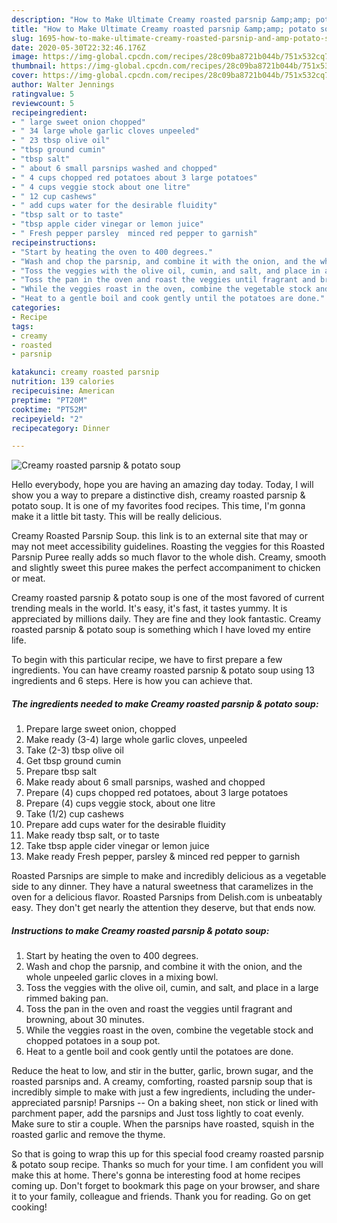 ```yaml
---
description: "How to Make Ultimate Creamy roasted parsnip &amp;amp; potato soup"
title: "How to Make Ultimate Creamy roasted parsnip &amp;amp; potato soup"
slug: 1695-how-to-make-ultimate-creamy-roasted-parsnip-and-amp-potato-soup
date: 2020-05-30T22:32:46.176Z
image: https://img-global.cpcdn.com/recipes/28c09ba8721b044b/751x532cq70/creamy-roasted-parsnip-potato-soup-recipe-main-photo.jpg
thumbnail: https://img-global.cpcdn.com/recipes/28c09ba8721b044b/751x532cq70/creamy-roasted-parsnip-potato-soup-recipe-main-photo.jpg
cover: https://img-global.cpcdn.com/recipes/28c09ba8721b044b/751x532cq70/creamy-roasted-parsnip-potato-soup-recipe-main-photo.jpg
author: Walter Jennings
ratingvalue: 5
reviewcount: 5
recipeingredient:
- " large sweet onion chopped"
- " 34 large whole garlic cloves unpeeled"
- " 23 tbsp olive oil"
- "tbsp ground cumin"
- "tbsp salt"
- " about 6 small parsnips washed and chopped"
- " 4 cups chopped red potatoes about 3 large potatoes"
- " 4 cups veggie stock about one litre"
- " 12 cup cashews"
- " add cups water for the desirable fluidity"
- "tbsp salt or to taste"
- "tbsp apple cider vinegar or lemon juice"
- " Fresh pepper parsley  minced red pepper to garnish"
recipeinstructions:
- "Start by heating the oven to 400 degrees."
- "Wash and chop the parsnip, and combine it with the onion, and the whole unpeeled garlic cloves in a mixing bowl."
- "Toss the veggies with the olive oil, cumin, and salt, and place in a large rimmed baking pan."
- "Toss the pan in the oven and roast the veggies until fragrant and browning, about 30 minutes."
- "While the veggies roast in the oven, combine the vegetable stock and chopped potatoes in a soup pot."
- "Heat to a gentle boil and cook gently until the potatoes are done."
categories:
- Recipe
tags:
- creamy
- roasted
- parsnip

katakunci: creamy roasted parsnip 
nutrition: 139 calories
recipecuisine: American
preptime: "PT20M"
cooktime: "PT52M"
recipeyield: "2"
recipecategory: Dinner

---
```



![Creamy roasted parsnip &amp; potato soup](https://img-global.cpcdn.com/recipes/28c09ba8721b044b/751x532cq70/creamy-roasted-parsnip-potato-soup-recipe-main-photo.jpg)

Hello everybody, hope you are having an amazing day today. Today, I will show you a way to prepare a distinctive dish, creamy roasted parsnip &amp; potato soup. It is one of my favorites food recipes. This time, I'm gonna make it a little bit tasty. This will be really delicious.

Creamy Roasted Parsnip Soup. this link is to an external site that may or may not meet accessibility guidelines. Roasting the veggies for this Roasted Parsnip Puree really adds so much flavor to the whole dish. Creamy, smooth and slightly sweet this puree makes the perfect accompaniment to chicken or meat.

Creamy roasted parsnip &amp; potato soup is one of the most favored of current trending meals in the world. It's easy, it's fast, it tastes yummy. It is appreciated by millions daily. They are fine and they look fantastic. Creamy roasted parsnip &amp; potato soup is something which I have loved my entire life.


To begin with this particular recipe, we have to first prepare a few ingredients. You can have creamy roasted parsnip &amp; potato soup using 13 ingredients and 6 steps. Here is how you can achieve that.

<!--inarticleads1-->

##### The ingredients needed to make Creamy roasted parsnip &amp; potato soup:

1. Prepare  large sweet onion, chopped
1. Make ready  (3-4) large whole garlic cloves, unpeeled
1. Take  (2-3) tbsp olive oil
1. Get tbsp ground cumin
1. Prepare tbsp salt
1. Make ready  about 6 small parsnips, washed and chopped
1. Prepare  (4) cups chopped red potatoes, about 3 large potatoes
1. Prepare  (4) cups veggie stock, about one litre
1. Take  (1/2) cup cashews
1. Prepare  add cups water for the desirable fluidity
1. Make ready tbsp salt, or to taste
1. Take tbsp apple cider vinegar or lemon juice
1. Make ready  Fresh pepper, parsley &amp; minced red pepper to garnish


Roasted Parsnips are simple to make and incredibly delicious as a vegetable side to any dinner. They have a natural sweetness that caramelizes in the oven for a delicious flavor. Roasted Parsnips from Delish.com is unbeatably easy. They don&#39;t get nearly the attention they deserve, but that ends now. 

<!--inarticleads2-->

##### Instructions to make Creamy roasted parsnip &amp; potato soup:

1. Start by heating the oven to 400 degrees.
1. Wash and chop the parsnip, and combine it with the onion, and the whole unpeeled garlic cloves in a mixing bowl.
1. Toss the veggies with the olive oil, cumin, and salt, and place in a large rimmed baking pan.
1. Toss the pan in the oven and roast the veggies until fragrant and browning, about 30 minutes.
1. While the veggies roast in the oven, combine the vegetable stock and chopped potatoes in a soup pot.
1. Heat to a gentle boil and cook gently until the potatoes are done.


Reduce the heat to low, and stir in the butter, garlic, brown sugar, and the roasted parsnips and. A creamy, comforting, roasted parsnip soup that is incredibly simple to make with just a few ingredients, including the under-appreciated parsnip! Parsnips -- On a baking sheet, non stick or lined with parchment paper, add the parsnips and Just toss lightly to coat evenly. Make sure to stir a couple. When the parsnips have roasted, squish in the roasted garlic and remove the thyme. 

So that is going to wrap this up for this special food creamy roasted parsnip &amp; potato soup recipe. Thanks so much for your time. I am confident you will make this at home. There's gonna be interesting food at home recipes coming up. Don't forget to bookmark this page on your browser, and share it to your family, colleague and friends. Thank you for reading. Go on get cooking!

